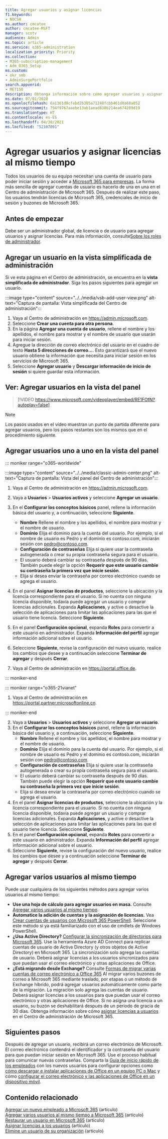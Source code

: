 ```yaml
---
title: Agregar usuarios y asignar licencias
f1.keywords:
- NOCSH
ms.author: cmcatee
author: cmcatee-MSFT
manager: scotv
audience: Admin
ms.topic: article
ms.service: o365-administration
localization_priority: Priority
ms.collection:
- M365-subscription-management
- Adm_O365_Setup
ms.custom:
- okr_smb
- AdminSurgePortfolio
search.appverid:
- MET150
description: Obtenga información sobre cómo agregar usuarios y asignar licencias a Microsoft 365 al mismo tiempo.
ms.date: 07/01/2020
ms.openlocfilehash: 6a1361d9cfebd2b305a71248fcbb461d0a68a052
ms.sourcegitcommit: 794f9767aaebe13ab1aead830b214ea674289d19
ms.translationtype: HT
ms.contentlocale: es-ES
ms.lasthandoff: 04/30/2021
ms.locfileid: "52107091"
---
```

# <a name="add-users-and-assign-licenses-at-the-same-time"></a>Agregar usuarios y asignar licencias al mismo tiempo

Todos los usuarios de su equipo necesitan una cuenta de usuario para poder iniciar sesión y acceder a [Microsoft 365 para empresas](https://www.microsoft.com/microsoft-365/business). La forma más sencilla de agregar cuentas de usuario es hacerlo de una en una en el Centro de administración de Microsoft 365. Después de realizar este paso, los usuarios tendrán licencias de Microsoft 365, credenciales de inicio de sesión y buzones de Microsoft 365.

## <a name="before-you-begin"></a>Antes de empezar

Debe ser un administrador global, de licencia o de usuario para agregar usuarios y asignar licencias. Para más información, consulte[Sobre los roles de administrador](../../admin/add-users/about-admin-roles.md).

## <a name="add-a-user-in-the-admin-simplified-view"></a>Agregar un usuario en la vista simplificada de administración

Si ve esta página en el Centro de administración, se encuentra en la **vista simplificada de administrador**. Siga los pasos siguientes para agregar un usuario.

:::image type="content" source="../../media/vsb-add-user-view.png" alt-text="Captura de pantalla: Vista simplificada del Centro de administración":::

1. Vaya al Centro de administración en <https://admin.microsoft.com>.
2. Seleccione **Crear una cuenta para otra persona**.
3. En la página **Agregar una cuenta de usuario**, rellene el nombre y los apellidos, el nombre para mostrar y el nombre de usuario que usarán para iniciar sesión.
4. Agregue la dirección de correo electrónico del usuario en el cuadro de texto **Hasta 5 direcciones de correo...**. Esto garantizará que el nuevo usuario obtiene la información que necesita para iniciar sesión en los servicios de Microsoft 365.
5. Seleccione **Agregar usuario** y **Descargar información de inicio de sesión** si quiere guardar esta información.

## <a name="watch-add-users-in-the-dashboard-view"></a>Ver: Agregar usuarios en la vista del panel

> [!VIDEO https://www.microsoft.com/videoplayer/embed/RE1FOfN?autoplay=false]

> [!NOTE]
> Los pasos usados en el vídeo muestran un punto de partida diferente para agregar usuarios, pero los pasos restantes son los mismos que en el procedimiento siguiente.

## <a name="add-users-one-at-a-time-in-the-dashboard-view"></a>Agregar usuarios uno a uno en la vista del panel

 ::: moniker range="o365-worldwide"

:::image type="content" source="../../media/classic-admin-center.png" alt-text="Captura de pantalla: Vista del panel del Centro de administración":::

1. Vaya al Centro de administración en <https://admin.microsoft.com>.
2. Vaya a **Usuarios** > **Usuarios activos** y seleccione **Agregar un usuario**.
3. En el **Configurar los conceptos básicos** panel, rellene la información básica del usuario y, a continuación, seleccione **Siguiente**.
    - **Nombre** Rellene el nombre y los apellidos, el nombre para mostrar y el nombre de usuario.
    - **Dominio** Elija el dominio para la cuenta del usuario. Por ejemplo, si el nombre de usuario es Pedro y el dominio es contoso.com, iniciarán sesión con pedro@contoso.com.
    - **Configuración de contraseñas** Elija si quiere usar la contraseña autogenerada o crear su propia contraseña segura para el usuario.
    - El usuario deberá cambiar su contraseña después de 90 días. También puede elegir la opción **Requerir que este usuario cambie su contraseña la primera vez que inicie sesión**.
    - Elija si desea enviar la contraseña por correo electrónico cuando se agrega el usuario.
4. En el panel **Asignar licencias de productos**, seleccione la ubicación y la licencia correspondiente para el usuario. Si no cuenta con ninguna licencia disponible, todavía puede agregar un usuario y comprar licencias adicionales. Expanda **Aplicaciones**, y active o desactive la selección de aplicaciones para limitar las aplicaciones para las que el usuario tiene licencia. Seleccione **Siguiente**.
5. En el panel **Configuración opcional**, expanda **Roles** para convertir a este usuario en administrador. Expanda **Información del perfil** agregar información adicional sobre el usuario.
6. Seleccione **Siguiente**, revise la configuración del nuevo usuario, realice los cambios que desee y a continuación seleccione **Terminar de agregar** y después **Cerrar**.


1. Vaya al Centro de administración en <a href="https://go.microsoft.com/fwlink/p/?linkid=848041" target="_blank">https://portal.office.de</a>.

::: moniker-end

::: moniker range="o365-21vianet"

1. Vaya al Centro de administración en <a href="https://go.microsoft.com/fwlink/p/?linkid=850627" target="_blank">https://portal.partner.microsoftonline.cn</a>.

::: moniker-end 

2. Vaya a **Usuarios**  >  **Usuarios activos** y seleccione **Agregar un usuario**.
3. En el **Configurar los conceptos básicos** panel, rellene la información básica del usuario y, a continuación, seleccione **Siguiente**.
    - **Nombre** Rellene el nombre y los apellidos, el nombre para mostrar y el nombre de usuario.
    - **Dominio** Elija el dominio para la cuenta del usuario. Por ejemplo, si el nombre de usuario es Pedro y el dominio es contoso.com, iniciarán sesión con pedro@contoso.com.
    - **Configuración de contraseñas** Elija si quiere usar la contraseña autogenerada o crear su propia contraseña segura para el usuario.
    - El usuario deberá cambiar su contraseña después de 90 días. También puede elegir la opción **Requerir que este usuario cambie su contraseña la primera vez que inicie sesión**.
    - Elija si desea enviar la contraseña por correo electrónico cuando se agrega el usuario.
4. En el panel **Asignar licencias de productos**, seleccione la ubicación y la licencia correspondiente para el usuario. Si no cuenta con ninguna licencia disponible, todavía puede agregar un usuario y comprar licencias adicionales. Expanda **Aplicaciones**, y active o desactive la selección de aplicaciones para limitar las aplicaciones para las que el usuario tiene licencia. Seleccione **Siguiente**.
5. En el panel **Configuración opcional**, expanda **Roles** para convertir a este usuario en administrador. Expanda **Información del perfil** agregar información adicional sobre el usuario.
6. Seleccione **Siguiente**, revise la configuración del nuevo usuario, realice los cambios que desee y a continuación seleccione **Terminar de agregar** y después **Cerrar**.

## <a name="add-multiple-users-at-the-same-time"></a>Agregar varios usuarios al mismo tiempo

Puede usar cualquiera de los siguientes métodos para agregar varios usuarios al mismo tiempo:

- **Use una hoja de cálculo para agregar usuarios en masa.** Consulte [Agregar varios usuarios al mismo tiempo](../../enterprise/add-several-users-at-the-same-time.md).
- **Automatice la adición de cuentas y la asignación de licencias.** Vea [Crear cuentas de usuarios con Microsoft 365 PowerShell](../../enterprise/create-user-accounts-with-microsoft-365-powershell.md). Seleccione este método si ya está familiarizado con el uso de cmdlets de Windows PowerShell.
- **¿Usa Active Directory?** [Configurar la sincronización de directorios para Microsoft 365](../../enterprise/set-up-directory-synchronization.md). Use la herramienta Azure AD Connect para replicar cuentas de usuario de Active Directory (y otros objetos de Active Directory) en Microsoft 365. La sincronización solo agrega las cuentas de usuario. Deberá asignar licencias a los usuarios sincronizados para que puedan usar el correo electrónico y otras aplicaciones de Office.
- **¿Está migrando desde Exchange?** Consulte [Formas de migrar varias cuentas de correo electrónico a Office 365](/Exchange/mailbox-migration/mailbox-migration) Al migrar varios buzones de correo a Microsoft 365 mediante traslado, por etapas o un método de Exchange híbrido, podrá agregar usuarios automáticamente como parte de la migración. La migración solo agrega las cuentas de usuario. Deberá asignar licencias a los usuarios para que puedan usar el correo electrónico y otras aplicaciones de Office. Si no asigna una licencia a un usuario, su buzón se deshabilitará después de un período de gracia de 30 días. Obtenga información sobre cómo [asignar licencias a usuarios](../manage/assign-licenses-to-users.md) en el Centro de administración de Microsoft 365.

## <a name="next-steps"></a>Siguientes pasos

Después de agregar un usuario, recibirá un correo electrónico de Microsoft. El correo electrónico contendrá el identificador y la contraseña del usuario para que puedan iniciar sesión en Microsoft 365. Use el proceso habitual para comunicar nuevas contraseñas. Comparta la [Guía de inicio rápido de los empleados](../../business-video/employee-quick-setup.md) con los nuevos usuarios para configurar opciones como [cómo descargar e instalar aplicaciones de Office en un equipo PC o Mac](https://support.microsoft.com/office/4414eaaf-0478-48be-9c42-23adc4716658) y cómo [configurar el correo electrónico y las aplicaciones de Office en un dispositivo móvil](https://support.microsoft.com/office/7dabb6cb-0046-40b6-81fe-767e0b1f014f).

## <a name="related-content"></a>Contenido relacionado

[Agregar un nuevo empleado a Microsoft 365](add-new-employee.md) (artículo)\
[Agregar varios usuarios al mismo tiempo a Microsoft 365](../../enterprise/add-several-users-at-the-same-time.md) (artículo)\
[Restaurar un usuario en Microsoft 365](restore-user.md) (artículo)\
[Asignar licencias a los usuarios](../manage/assign-licenses-to-users.md) (artículo)\
[Elimine un usuario de su organización](delete-a-user.md) (artículo)